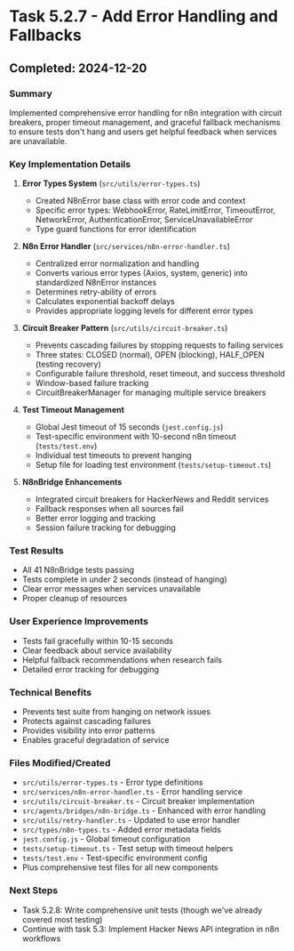 # Task 5.2.7 - Add Error Handling and Fallbacks

## Completed: 2024-12-20

### Summary
Implemented comprehensive error handling for n8n integration with circuit breakers, proper timeout management, and graceful fallback mechanisms to ensure tests don't hang and users get helpful feedback when services are unavailable.

### Key Implementation Details

1. **Error Types System** (`src/utils/error-types.ts`)
   - Created N8nError base class with error code and context
   - Specific error types: WebhookError, RateLimitError, TimeoutError, NetworkError, AuthenticationError, ServiceUnavailableError
   - Type guard functions for error identification

2. **N8n Error Handler** (`src/services/n8n-error-handler.ts`)
   - Centralized error normalization and handling
   - Converts various error types (Axios, system, generic) into standardized N8nError instances
   - Determines retry-ability of errors
   - Calculates exponential backoff delays
   - Provides appropriate logging levels for different error types

3. **Circuit Breaker Pattern** (`src/utils/circuit-breaker.ts`)
   - Prevents cascading failures by stopping requests to failing services
   - Three states: CLOSED (normal), OPEN (blocking), HALF_OPEN (testing recovery)
   - Configurable failure threshold, reset timeout, and success threshold
   - Window-based failure tracking
   - CircuitBreakerManager for managing multiple service breakers

4. **Test Timeout Management**
   - Global Jest timeout of 15 seconds (`jest.config.js`)
   - Test-specific environment with 10-second n8n timeout (`tests/test.env`)
   - Individual test timeouts to prevent hanging
   - Setup file for loading test environment (`tests/setup-timeout.ts`)

5. **N8nBridge Enhancements**
   - Integrated circuit breakers for HackerNews and Reddit services
   - Fallback responses when all sources fail
   - Better error logging and tracking
   - Session failure tracking for debugging

### Test Results
- All 41 N8nBridge tests passing
- Tests complete in under 2 seconds (instead of hanging)
- Clear error messages when services unavailable
- Proper cleanup of resources

### User Experience Improvements
- Tests fail gracefully within 10-15 seconds
- Clear feedback about service availability
- Helpful fallback recommendations when research fails
- Detailed error tracking for debugging

### Technical Benefits
- Prevents test suite from hanging on network issues
- Protects against cascading failures
- Provides visibility into error patterns
- Enables graceful degradation of service

### Files Modified/Created
- `src/utils/error-types.ts` - Error type definitions
- `src/services/n8n-error-handler.ts` - Error handling service
- `src/utils/circuit-breaker.ts` - Circuit breaker implementation
- `src/agents/bridges/n8n-bridge.ts` - Enhanced with error handling
- `src/utils/retry-handler.ts` - Updated to use error handler
- `src/types/n8n-types.ts` - Added error metadata fields
- `jest.config.js` - Global timeout configuration
- `tests/setup-timeout.ts` - Test setup with timeout helpers
- `tests/test.env` - Test-specific environment config
- Plus comprehensive test files for all new components

### Next Steps
- Task 5.2.8: Write comprehensive unit tests (though we've already covered most testing)
- Continue with task 5.3: Implement Hacker News API integration in n8n workflows 